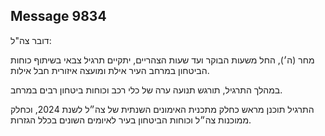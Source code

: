 ## Message 9834

דובר צה"ל:

מחר (ה׳), החל משעות הבוקר ועד שעות הצהריים, יתקיים תרגיל צבאי בשיתוף כוחות הביטחון במרחב העיר אילת ומועצה איזורית חבל אילות. 

במהלך התרגיל, תורגש תנועה ערה של כלי רכב וכוחות ביטחון רבים במרחב. 

התרגיל תוכנן מראש כחלק מתכנית האימונים השנתית של צה״ל לשנת 2024, וכחלק ממוכנות צה״ל וכוחות הביטחון בעיר לאיומים השונים בכלל הגזרות.

